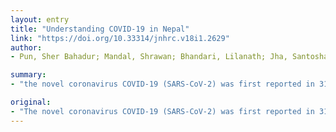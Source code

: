 ```yaml
---
layout: entry
title: "Understanding COVID-19 in Nepal"
link: "https://doi.org/10.33314/jnhrc.v18i1.2629"
author:
- Pun, Sher Bahadur; Mandal, Shrawan; Bhandari, Lilanath; Jha, Santoshananda; Rajbhandari, Sagar; Mishra, Abdhesh Kumar; Sharma Chalise, Bimal; Shah, Rajesh

summary:
- "the novel coronavirus COVID-19 (SARS-CoV-2) was first reported in 31 December 2019 in Wuhan City, China. The first case of the virus was officially announced on 24 January, 2020, in Nepal. We aim to describe our experiences of COVId-19 patients in Nepal. Keywords: experience; Nepal. Let us know what you think of the new coronanavirus. Describe the experiences of the first case in the world. Nine cases have been reported in Nepal in the past. COV-coV-2 was first. CoV-2. first case was officially reported in."

original:
- "The novel coronavirus COVID-19 (SARS-CoV-2) was first reported in 31 December 2019 in Wuhan City, China. The first case of COVID-19 was officially announced on 24 January, 2020, in Nepal. Nine COVID-19 cases have been reported in Nepal. We aim to describe our experiences of COVID-19 patients in Nepal. Keywords: COVID-19; experience; Nepal."
---
```


